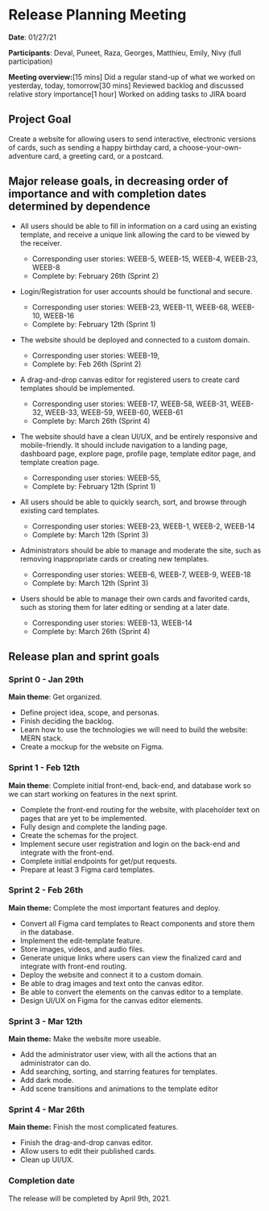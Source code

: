 # Release Planning Meeting

**Date**: 01/27/21

**Participants**: Deval, Puneet, Raza, Georges, Matthieu, Emily, Nivy (full participation)

**Meeting overview:**[15 mins] Did a regular stand-up of what we worked on yesterday, today, tomorrow[30 mins] Reviewed backlog and discussed relative story importance[1 hour] Worked on adding tasks to JIRA board

## Project Goal

Create a website for allowing users to send interactive, electronic versions of cards, such as sending a happy birthday card, a choose-your-own-adventure card, a greeting card, or a postcard. 

## Major release goals, in decreasing order of importance and with completion dates determined by dependence

* All users should be able to fill in information on a card using an existing template, and receive a unique link allowing the card to be viewed by the receiver.

  * Corresponding user stories: WEEB-5, WEEB-15, WEEB-4, WEEB-23, WEEB-8
  * Complete by: February 26th (Sprint 2)

* Login/Registration for user accounts should be functional and secure. 

  * Corresponding user stories: WEEB-23, WEEB-11, WEEB-68, WEEB-10, WEEB-16
  * Complete by: February 12th (Sprint 1)

* The website should be deployed and connected to a custom domain.
  
  * Corresponding user stories: WEEB-19, 
  * Complete by: Feb 26th (Sprint 2)
  
* A drag-and-drop canvas editor for registered users to create card templates should be implemented.

  * Corresponding user stories: WEEB-17, WEEB-58, WEEB-31, WEEB-32, WEEB-33, WEEB-59, WEEB-60, WEEB-61
  * Complete by: March 26th (Sprint 4)

* The website should have a clean UI/UX, and be entirely responsive and mobile-friendly. It should include navigation to a landing page, dashboard page, explore page, profile page, template editor page, and template creation page.

  * Corresponding user stories: WEEB-55, 
  * Complete by: February 12th (Sprint 1)

* All users should be able to quickly search, sort, and browse through existing card templates. 

  * Corresponding user stories: WEEB-23, WEEB-1, WEEB-2, WEEB-14
  * Complete by: March 12th (Sprint 3)

* Administrators should be able to manage and moderate the site, such as removing inappropriate cards or creating new templates.

  * Corresponding user stories: WEEB-6, WEEB-7, WEEB-9, WEEB-18
  * Complete by: March 12th (Sprint 3)

* Users should be able to manage their own cards and favorited cards, such as storing them for later editing or sending at a later date.

  * Corresponding user stories: WEEB-13, WEEB-14
  * Complete by: March 26th (Sprint 4)

  

## Release plan and sprint goals
### Sprint 0 - Jan 29th

**Main theme**: Get organized.

  * Define project idea, scope, and personas.
  * Finish deciding the backlog.
  * Learn how to use the technologies we will need to build the website: MERN stack.
  * Create a mockup for the website on Figma.

### Sprint 1 - Feb 12th

**Main theme**: Complete initial front-end, back-end, and database work so we can start working on features in the next sprint.

  * Complete the front-end routing for the website, with placeholder text on pages that are yet to be implemented.
  * Fully design and complete the landing page.
  * Create the schemas for the project.
  * Implement secure user registration and login on the back-end and integrate with the front-end.
  * Complete initial endpoints for get/put requests.
  * Prepare at least 3 Figma card templates.

### Sprint 2 - Feb 26th

**Main theme:** Complete the most important features and deploy.

  * Convert all Figma card templates to React components and store them in the database.
  * Implement the edit-template feature.
  * Store images, videos, and audio files.
  * Generate unique links where users can view the finalized card and integrate with front-end routing.
  * Deploy the website and connect it to a custom domain. 
  * Be able to drag images and text onto the canvas editor.
  * Be able to convert the elements on the canvas editor to a template.
  * Design UI/UX on Figma for the canvas editor elements.

### Sprint 3 - Mar 12th

**Main theme:** Make the website more useable.

  * Add the administrator user view, with all the actions that an administrator can do.
  * Add searching, sorting, and starring features for templates.
  * Add dark mode.
  * Add scene transitions and animations to the template editor

### Sprint 4 - Mar 26th

**Main theme:** Finish the most complicated features.

  * Finish the drag-and-drop canvas editor.
  * Allow users to edit their published cards.
  * Clean up UI/UX.

### Completion date
  The release will be completed by April 9th, 2021.

